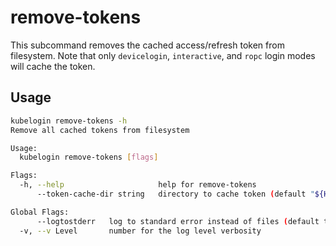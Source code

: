 # remove-tokens

This subcommand removes the cached access/refresh token from filesystem. Note that only `devicelogin`, `interactive`, and `ropc` login modes will cache the token.

## Usage

```sh
kubelogin remove-tokens -h
Remove all cached tokens from filesystem

Usage:
  kubelogin remove-tokens [flags]

Flags:
  -h, --help                     help for remove-tokens
      --token-cache-dir string   directory to cache token (default "${HOME}/.kube/cache/kubelogin/")

Global Flags:
      --logtostderr   log to standard error instead of files (default true)
  -v, --v Level       number for the log level verbosity
```
